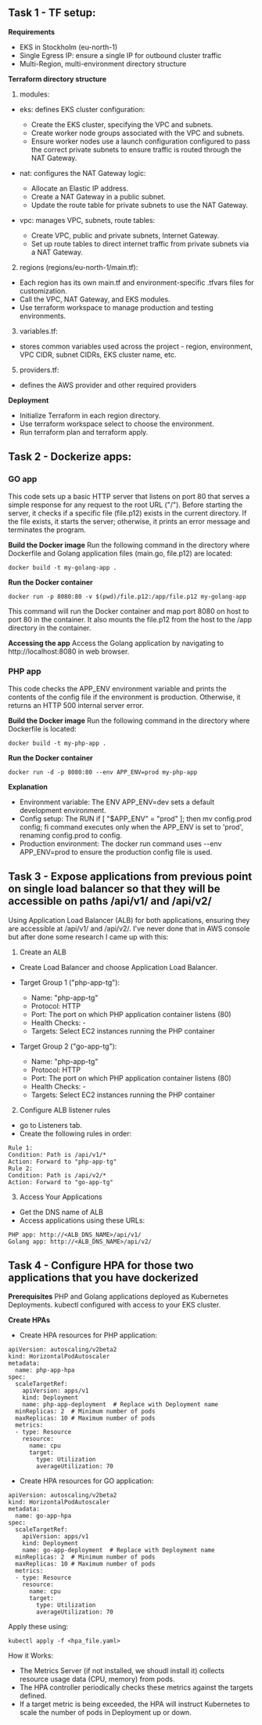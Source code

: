 ## Task 1 - TF setup:

**Requirements**
- EKS in Stockholm (eu-north-1)
- Single Egress IP: ensure a single IP for outbound cluster traffic
- Multi-Region, multi-environment directory structure

**Terraform directory structure**
1. modules:
  - eks: defines EKS cluster configuration:
      - Create the EKS cluster, specifying the VPC and subnets.
      - Create worker node groups associated with the VPC and subnets.
      - Ensure worker nodes use a launch configuration configured to pass the correct private subnets to ensure traffic is routed through the NAT Gateway.
    
  - nat: configures the NAT Gateway logic:
      - Allocate an Elastic IP address.
      - Create a NAT Gateway in a public subnet.
      - Update the route table for private subnets to use the NAT Gateway.
    
  - vpc: manages VPC, subnets, route tables:
      - Create VPC, public and private subnets, Internet Gateway.
      - Set up route tables to direct internet traffic from private subnets via a NAT Gateway.

2. regions (regions/eu-north-1/main.tf):
  - Each region has its own main.tf and environment-specific .tfvars files for customization.
  - Call the VPC, NAT Gateway, and EKS modules.
  - Use terraform workspace to manage production and testing environments.

3. variables.tf:
  - stores common variables used across the project - region, environment, VPC CIDR, subnet CIDRs, EKS cluster name, etc.

5. providers.tf:
  - defines the AWS provider and other required providers

**Deployment**
  - Initialize Terraform in each region directory.
  - Use terraform workspace select to choose the environment.
  - Run terraform plan and terraform apply.

## Task 2 - Dockerize apps:

### GO app
This code sets up a basic HTTP server that listens on port 80 that serves a simple response for any request to the root URL ("/"). Before starting the server, it checks if a specific file (file.p12) exists in the current directory. If the file exists, it starts the server; otherwise, it prints an error message and terminates the program.

**Build the Docker image**
Run the following command in the directory where Dockerfile and Golang application files (main.go, file.p12) are located:
```
docker build -t my-golang-app .
```

**Run the Docker container**
```
docker run -p 8080:80 -v $(pwd)/file.p12:/app/file.p12 my-golang-app
```

This command will run the Docker container and map port 8080 on host to port 80 in the container. It also mounts the file.p12 from the host to the /app directory in the container.

**Accessing the app**
Access the Golang application by navigating to http://localhost:8080 in web browser.

### PHP app
This code checks the APP_ENV environment variable and prints the contents of the config file if the environment is production. Otherwise, it returns an HTTP 500 internal server error.

**Build the Docker image**
Run the following command in the directory where Dockerfile is located:
```
docker build -t my-php-app .
```

**Run the Docker container**
```
docker run -d -p 8080:80 --env APP_ENV=prod my-php-app 
```

**Explanation**
  - Environment variable: The ENV APP_ENV=dev sets a default development environment.
  - Config setup: The RUN if [ "$APP_ENV" = "prod" ]; then mv config.prod config; fi command executes only when the APP_ENV is set to 'prod', renaming config.prod to config.
  - Production environment: The docker run command uses --env APP_ENV=prod to ensure the production config file is used.

## Task 3 - Expose applications from previous point on single load balancer so that they will be accessible on paths /api/v1/ and /api/v2/

Using Application Load Balancer (ALB) for both applications, ensuring they are accessible at /api/v1/ and /api/v2/. I've never done that in AWS console but after done some research I came up with this:

1. Create an ALB
  - Create Load Balancer and choose Application Load Balancer.

  - Target Group 1 ("php-app-tg"):
    - Name: "php-app-tg"
    - Protocol: HTTP
    - Port: The port on which  PHP application container listens (80)
    - Health Checks: -
    - Targets: Select EC2 instances running the PHP container
  
  - Target Group 2 ("go-app-tg"):
    - Name: "php-app-tg"
    - Protocol: HTTP
    - Port: The port on which  PHP application container listens (80)
    - Health Checks: -
    - Targets: Select EC2 instances running the PHP container

2. Configure ALB listener rules

  - go to Listeners tab.
  - Create the following rules in order:
```
Rule 1:
Condition: Path is /api/v1/*
Action: Forward to "php-app-tg"
Rule 2:
Condition: Path is /api/v2/*
Action: Forward to "go-app-tg"
```

3. Access Your Applications
- Get the DNS name of ALB
- Access applications using these URLs:
```
PHP app: http://<ALB_DNS_NAME>/api/v1/
Golang app: http://<ALB_DNS_NAME>/api/v2/
```

## Task 4 - Configure HPA for those two applications that you have dockerized

**Prerequisites**
PHP and Golang applications deployed as Kubernetes Deployments.
kubectl configured with access to your EKS cluster.

**Create HPAs**
  - Create HPA resources for PHP application:
```
apiVersion: autoscaling/v2beta2
kind: HorizontalPodAutoscaler
metadata:
  name: php-app-hpa
spec:
  scaleTargetRef:
    apiVersion: apps/v1
    kind: Deployment
    name: php-app-deployment  # Replace with Deployment name
  minReplicas: 2  # Minimum number of pods
  maxReplicas: 10 # Maximum number of pods
  metrics:
  - type: Resource
    resource:
      name: cpu
      target:
        type: Utilization
        averageUtilization: 70
```

  - Create HPA resources for GO application:
```
apiVersion: autoscaling/v2beta2
kind: HorizontalPodAutoscaler
metadata:
  name: go-app-hpa
spec:
  scaleTargetRef:
    apiVersion: apps/v1
    kind: Deployment
    name: go-app-deployment  # Replace with Deployment name
  minReplicas: 2  # Minimum number of pods
  maxReplicas: 10 # Maximum number of pods
  metrics:
  - type: Resource
    resource:
      name: cpu
      target:
        type: Utilization
        averageUtilization: 70 
```

Apply these using:
```
kubectl apply -f <hpa_file.yaml>
```

How it Works:
  - The Metrics Server (if not installed, we shoudl install it) collects resource usage data (CPU, memory) from pods.
  - The HPA controller periodically checks these metrics against the targets defined.
  - If a target metric is being exceeded, the HPA will instruct Kubernetes to scale the number of pods in Deployment up or down.
